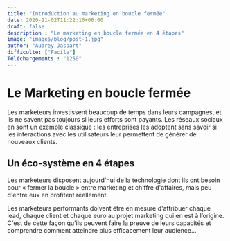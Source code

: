 ```yaml
---
title: "Introduction au marketing en boucle fermée"
date: 2020-11-02T11:22:16+06:00
draft: false
description : "Le marketing en boucle fermée en 4 étapes"
image: "images/blog/post-1.jpg"
author: "Audrey Jaspart"
difficulte: ["Facile"]
Téléchargements : "1250"
---
```


<h1>Le Marketing en boucle fermée</h1>

Les marketeurs investissent beaucoup de temps dans leurs campagnes, et ils ne savent pas toujours si leurs efforts sont payants. Les réseaux sociaux en sont un exemple classique : les entreprises les adoptent sans savoir si les interactions avec les utilisateurs leur permettent de générer de nouveaux clients.

<h2>Un éco-système en 4 étapes</h2>

Les marketeurs disposent aujourd'hui de la technologie dont ils ont besoin pour « fermer la boucle » entre marketing et chiffre d'affaires, mais peu d'entre eux en profitent réellement. 

Les marketeurs performants doivent être en mesure d'attribuer chaque lead, chaque client et chaque euro au projet marketing qui en est à l’origine. C'est de cette façon qu'ils peuvent faire la preuve de leurs capacités et comprendre comment atteindre plus efficacement leur audience...